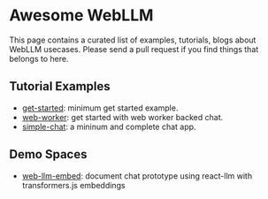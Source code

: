 # Awesome WebLLM

This page contains a curated list of examples, tutorials, blogs about WebLLM usecases.
Please send a pull request if you find things that belongs to here.

## Tutorial Examples

- [get-started](get-started): minimum get started example.
- [web-worker](web-worker): get started with web worker backed chat.
- [simple-chat](simple-chat): a mininum and complete chat app.

## Demo Spaces

- [web-llm-embed](https://huggingface.co/spaces/matthoffner/web-llm-embed): document chat prototype using react-llm with transformers.js embeddings 
